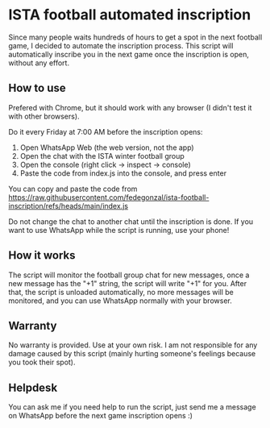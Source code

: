 # ISTA football automated inscription

Since many people waits hundreds of hours to get a spot in the next football game, I decided to automate the inscription process. This script will automatically inscribe you in the next game once the inscription is open, without any effort.

## How to use

Prefered with Chrome, but it should work with any browser (I didn't test it with other browsers).

Do it every Friday at 7:00 AM before the inscription opens:

1. Open WhatsApp Web (the web version, not the app)
2. Open the chat with the ISTA winter football group
3. Open the console (right click -> inspect -> console)
4. Paste the code from index.js into the console, and press enter

You can copy and paste the code from https://raw.githubusercontent.com/fedegonzal/ista-football-inscription/refs/heads/main/index.js

Do not change the chat to another chat until the inscription is done. If you want to use WhatsApp while the script is running, use your phone!

## How it works

The script will monitor the football group chat for new messages, once a new message has the "+1" string, the script will write "+1" for you. After that, the script is unloaded automatically, no more messages will be monitored, and you can use WhatsApp normally with your browser.

## Warranty

No warranty is provided. Use at your own risk. I am not responsible for any damage caused by this script (mainly hurting someone's feelings because you took their spot).

## Helpdesk

You can ask me if you need help to run the script, just send me a message on WhatsApp before the next game inscription opens :)
